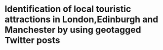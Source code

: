 # Identification of local touristic attractions in London,Edinburgh and Manchester by using geotagged Twitter posts
